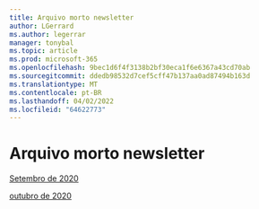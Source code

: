 ```yaml
---
title: Arquivo morto newsletter
author: LGerrard
ms.author: legerrar
manager: tonybal
ms.topic: article
ms.prod: microsoft-365
ms.openlocfilehash: 9bec1d6f4f3138b2bf30eca1f6e6367a43cd70ab
ms.sourcegitcommit: ddedb98532d7cef5cff47b137aa0ad87494b163d
ms.translationtype: MT
ms.contentlocale: pt-BR
ms.lasthandoff: 04/02/2022
ms.locfileid: "64622773"
---
```

# <a name="newsletter-archive"></a>Arquivo morto newsletter

[Setembro de 2020](https://github.com/MicrosoftDocs/OfficeDocs-AppCompliance-pr/blob/master/Apps/docs/September%202020.md)

[outubro de 2020](https://github.com/MicrosoftDocs/OfficeDocs-AppCompliance-pr/blob/master/Apps/docs/October%202020.md)
